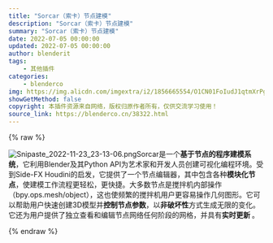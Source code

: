 ```yaml
---
title: "Sorcar（索卡）节点建模"
description: "Sorcar（索卡）节点建模"
summary: "Sorcar（索卡）节点建模"
date: 2022-07-05 00:00:00
updated: 2022-07-05 00:00:00
author: blenderit
tags: 
    - 其他插件
categories:
    - blenderco
img: https://img.alicdn.com/imgextra/i2/1856665554/O1CN01FoIudJ1qtmXrPg9bW_!!1856665554.png
showGetMethod: false
copyright: 本插件资源来自网络，版权归原作者所有，仅供交流学习使用！
source_link: https://blenderco.cn/38322.html
---
```


{% raw %}
<p><img src="https://img.alicdn.com/imgextra/i2/1856665554/O1CN01FoIudJ1qtmXrPg9bW_!!1856665554.png" alt="Snipaste_2022-11-23_23-13-06.png">Sorcar是一个<strong>基于节点的程序建模系统</strong>，它利用Blender及其Python API为艺术家和开发人员创建可视化编程环境。受到Side-FX Houdini的启发，它提供了一个节点编辑器，其中包含各种<strong>模块化节点</strong>，使建模工作流程更轻松，更快捷。大多数节点是搅拌机内部操作（bpy.ops.mesh/object），这也使频繁的搅拌机用户更容易操作几何图形。它可以帮助用户快速创建3D模型并<strong>控制节点参数</strong>，以<strong>非破坏性</strong>方式生成无限的变化。它还为用户提供了独立查看和编辑节点网络任何阶段的网格，并具有<strong>实时更新 </strong>。</p>
<div style="display: none">blenderco</div>
{% endraw %}